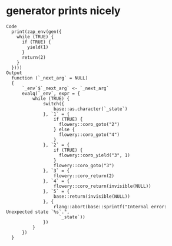 # generator prints nicely

    Code
      print(zap_env(gen({
        while (TRUE) {
          if (TRUE) {
            yield(1)
          }
          return(2)
        }
      })))
    Output
      function (`_next_arg` = NULL) 
      {
          `_env`$`_next_arg` <- `_next_arg`
          evalq(`_env`, expr = {
              while (TRUE) {
                  switch({
                      base::as.character(`_state`)
                  }, `1` = {
                      if (TRUE) {
                        flowery::coro_goto("2")
                      } else {
                        flowery::coro_goto("4")
                      }
                  }, `2` = {
                      if (TRUE) {
                        flowery::coro_yield("3", 1)
                      }
                      flowery::coro_goto("3")
                  }, `3` = {
                      flowery::coro_return(2)
                  }, `4` = {
                      flowery::coro_return(invisible(NULL))
                  }, `5` = {
                      base::return(invisible(NULL))
                  }, {
                      rlang::abort(base::sprintf("Internal error: Unexpected state `%s`.", 
                        `_state`))
                  })
              }
          })
      }

